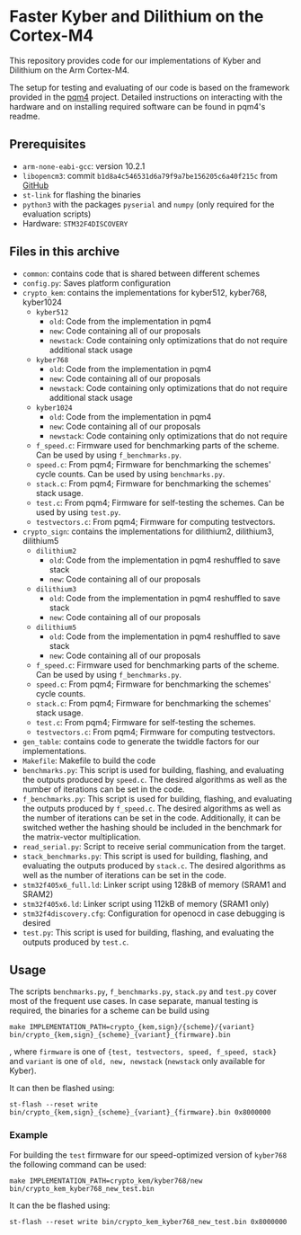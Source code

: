 # Faster Kyber and Dilithium on the Cortex-M4
This repository provides code for our implementations of Kyber and Dilithium on the Arm Cortex-M4.

The setup for testing and evaluating of our code is based on the framework provided in the [pqm4](https://github.com/mupq/pqm4) project.
Detailed instructions on interacting with the hardware and on installing required software can be found in pqm4's readme.
## Prerequisites

- `arm-none-eabi-gcc`: version 10.2.1
- `libopencm3`: commit `b1d8a4c546531d6a79f9a7be156205c6a40f215c` from [GitHub](https://github.com/libopencm3/libopencm3/tree/b1d8a4c546531d6a79f9a7be156205c6a40f215c)
- `st-link` for flashing the binaries
- `python3` with the packages `pyserial` and `numpy` (only required for the evaluation scripts)
- Hardware: `STM32F4DISCOVERY`

## Files in this archive

- `common`: contains code that is shared between different schemes
- `config.py`: Saves platform configuration
- `crypto_kem`: contains the implementations for kyber512, kyber768, kyber1024
    - `kyber512`
        - `old`: Code from the implementation in pqm4
        - `new`: Code containing all of our proposals
        - `newstack`: Code containing only optimizations that do not require additional stack usage
    - `kyber768`
        - `old`: Code from the implementation in pqm4
        - `new`: Code containing all of our proposals
        - `newstack`: Code containing only optimizations that do not require additional stack usage
    - `kyber1024`
        - `old`: Code from the implementation in pqm4
        - `new`: Code containing all of our proposals
        - `newstack`: Code containing only optimizations that do not require 
    - `f_speed.c`: Firmware used for benchmarking parts of the scheme. Can be used by using `f_benchmarks.py`.
    - `speed.c`: From pqm4; Firmware for benchmarking the schemes' cycle counts. Can be used by using `benchmarks.py`.
    - `stack.c`: From pqm4; Firmware for benchmarking the schemes' stack usage. 
    - `test.c`: From pqm4; Firmware for self-testing the schemes. Can be used by using `test.py`.
    - `testvectors.c`: From pqm4; Firmware for computing testvectors.
- `crypto_sign`: contains the implementations for dilithium2, dilithium3, dilithium5
    - `dilithium2`
        - `old`: Code from the implementation in pqm4 reshuffled to save stack
        - `new`: Code containing all of our proposals
    - `dilithium3`
        - `old`: Code from the implementation in pqm4 reshuffled to save stack
        - `new`: Code containing all of our proposals
    - `dilithium5`
        - `old`: Code from the implementation in pqm4 reshuffled to save stack
        - `new`: Code containing all of our proposals
    - `f_speed.c`: Firmware used for benchmarking parts of the scheme. Can be used by using `f_benchmarks.py`.
    - `speed.c`: From pqm4; Firmware for benchmarking the schemes' cycle counts.
    - `stack.c`: From pqm4; Firmware for benchmarking the schemes' stack usage.
    - `test.c`: From pqm4; Firmware for self-testing the schemes.
    - `testvectors.c`: From pqm4; Firmware for computing testvectors.
- `gen_table`: contains code to generate the twiddle factors for our implementations.
- `Makefile`: Makefile to build the code
- `benchmarks.py`: This script is used for building, flashing, and evaluating the outputs produced by `speed.c`. The desired algorithms as well as the number of iterations can be set in the code.
- `f_benchmarks.py`: This script is used for building, flashing, and evaluating the outputs produced by `f_speed.c`. The desired algorithms as well as the number of iterations can be set in the code. Additionally, it can be switched wether the hashing should be included in the benchmark for the matrix-vector multiplication. 
- `read_serial.py`: Script to receive serial communication from the target.
- `stack_benchmarks.py`: This script is used for building, flashing, and evaluating the outputs produced by `stack.c`. The desired algorithms as well as the number of iterations can be set in the code.
- `stm32f405x6_full.ld`: Linker script using 128kB of memory (SRAM1 and SRAM2)
- `stm32f405x6.ld`: Linker script using 112kB of memory (SRAM1 only)
- `stm32f4discovery.cfg`: Configuration for openocd in case debugging is desired
- `test.py`: This script is used for building, flashing, and evaluating the outputs produced by `test.c`.

## Usage

The scripts `benchmarks.py`, `f_benchmarks.py`, `stack.py` and `test.py` cover most of the frequent use cases.
In case separate, manual testing is required, the binaries for a scheme can be build using
```
make IMPLEMENTATION_PATH=crypto_{kem,sign}/{scheme}/{variant} bin/crypto_{kem,sign}_{scheme}_{variant}_{firmware}.bin
```
, where `firmware` is one of `{test, testvectors, speed, f_speed, stack}` and `variant` is one of `old, new, newstack` (`newstack` only available for Kyber).

It can then be flashed using: 
```
st-flash --reset write bin/crypto_{kem,sign}_{scheme}_{variant}_{firmware}.bin 0x8000000
```
### Example
For building the `test` firmware for our speed-optimized version of `kyber768` the following command can be used:
```
make IMPLEMENTATION_PATH=crypto_kem/kyber768/new bin/crypto_kem_kyber768_new_test.bin
```
It can the be flashed using:
```
st-flash --reset write bin/crypto_kem_kyber768_new_test.bin 0x8000000
```
